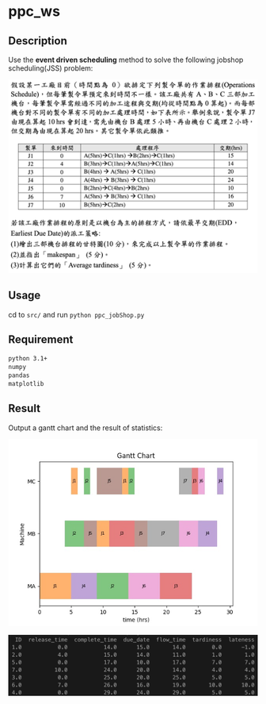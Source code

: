 # ppc_ws

## Description
Use the **event driven scheduling** method to solve the following jobshop scheduling(JSS) problem:

![](https://github.com/colinlee0924/ppc_ws/blob/master/img/Screen%20Shot%202020-05-04%20at%2011.44.19%20PM.png)

## Usage
cd to `src/` and run `python ppc_jobShop.py`

## Requirement
```bash
python 3.1+
numpy
pandas
matplotlib
```

## Result
Output a gantt chart and the result of statistics:
<p align="center">
  <img src="https://github.com/colinlee0924/ppc_ws/blob/master/img/gantt_result.jpg" alt="light bulb icon">
</p>

![](https://github.com/colinlee0924/ppc_ws/blob/master/img/order_statistic.png)
